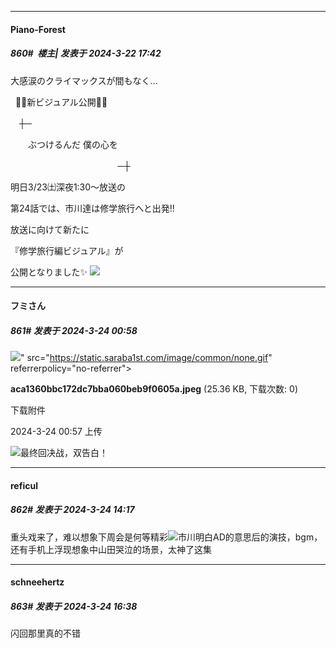 ﻿
*****

####  Piano-Forest  
##### 860#         楼主| 发表于 2024-3-22 17:42

大感涙のクライマックスが間もなく…

  🌸🌸新ビジュアル公開🌸🌸

　┼─

　　ぶつけるんだ 僕の心を

    　　　　　   　 　　　　─┼

明日3/23㈯深夜1:30～放送の

第24話では、市川達は修学旅行へと出発!!

放送に向けて新たに

『修学旅行編ビジュアル』が

公開となりました✨
<img src="https://p.sda1.dev/16/bef130e3a2aa17baa4a887fb6598c6b9/20240322_173930.jpg" referrerpolicy="no-referrer">


*****

####  フミさん  
##### 861#       发表于 2024-3-24 00:58

<img src="https://img.saraba1st.com/forum/202403/24/005751gqbstzqzpk3pobcc.jpeg" referrerpolicy="no-referrer">" src="https://static.saraba1st.com/image/common/none.gif" referrerpolicy="no-referrer">

<strong>aca1360bbc172dc7bba060beb9f0605a.jpeg</strong> (25.36 KB, 下载次数: 0)

下载附件

2024-3-24 00:57 上传

<img src="https://static.saraba1st.com/image/smiley/face2017/127.png" referrerpolicy="no-referrer">最终回决战，双告白！


*****

####  reficul  
##### 862#       发表于 2024-3-24 14:17

重头戏来了，难以想象下周会是何等精彩<img src="https://static.saraba1st.com/image/smiley/face2017/152.png" referrerpolicy="no-referrer">市川明白AD的意思后的演技，bgm，还有手机上浮现想象中山田哭泣的场景，太神了这集


*****

####  schneehertz  
##### 863#       发表于 2024-3-24 16:38

闪回那里真的不错

